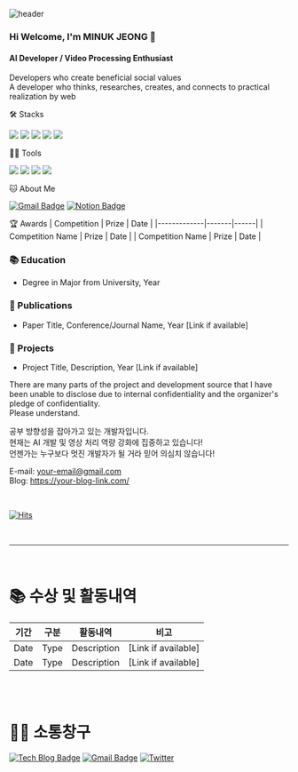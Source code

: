 ![header](https://capsule-render.vercel.app/api?type=wave&color=gradient&height=320&section=header&text=정민욱&fontSize=80)

### Hi Welcome, I'm MINUK JEONG 👋

#### AI Developer / Video Processing Enthusiast
Developers who create beneficial social values   
A developer who thinks, researches, creates, and connects to practical realization by web

🛠️ Stacks

<img src="https://img.shields.io/badge/Python-3766AB?style=flat-square&logo=Python&logoColor=white"/> <img src="https://img.shields.io/badge/PyTorch-EE4C2C?style=flat-square&logo=PyTorch&logoColor=white"/> <img src="https://img.shields.io/badge/TensorFlow-FF6F00?style=flat-square&logo=TensorFlow&logoColor=white"/> <img src="https://img.shields.io/badge/C-A8B9CC?style=flat-square&logo=C&logoColor=white"/> <img src="https://img.shields.io/badge/Flutter-02569B?style=flat-square&logo=Flutter&logoColor=white"/>

💪🏼 Tools 

<img src="https://img.shields.io/badge/Visual Studio Code-007ACC?style=flat-square&logo=Visual Studio Code&logoColor=white"/> <img src="https://img.shields.io/badge/GitHub-181717?style=flat-square&logo=GitHub&logoColor=white"/> <img src="https://img.shields.io/badge/Anaconda-44A833?style=flat-square&logo=Anaconda&logoColor=white"/> <img src="https://img.shields.io/badge/Docker-2496ED?style=flat-square&logo=Docker&logoColor=white"/> 

🐱 About Me

[![Gmail Badge](https://img.shields.io/badge/Gmail-d14836?style=flat-square&logo=Gmail&logoColor=white&link=mailto:your-email@gmail.com)](mailto:minukj1224@gmail.com)
[![Notion Badge](https://img.shields.io/badge/Notion-000000?style=flat-square&logo=Notion&logoColor=white&link=https://your-notion-link)](https://your-notion-link)

🏆 Awards
| Competition | Prize | Date |
|-------------|-------|------|
| Competition Name | Prize | Date |
| Competition Name | Prize | Date |

<!-- Add your education details here -->
### 📚 Education
- Degree in Major from University, Year

<!-- Add your published papers here -->
### 📄 Publications
- Paper Title, Conference/Journal Name, Year [Link if available]

<!-- Add your notable projects here -->
### 💼 Projects
- Project Title, Description, Year [Link if available]

<!-- This section can be expanded with more specific details about your work and achievements -->

There are many parts of the project and development source that I have been unable to disclose due to internal confidentiality and the organizer's pledge of confidentiality.  
Please understand.


공부 방향성을 잡아가고 있는 개발자입니다.<br>
현재는 AI 개발 및 영상 처리 역량 강화에 집중하고 있습니다!<br>
언젠가는 누구보다 멋진 개발자가 될 거라 믿어 의심치 않습니다!<br>

E-mail: your-email@gmail.com<br>
Blog: https://your-blog-link.com/

<br>

[![Hits](https://hits.seeyoufarm.com/api/count/incr/badge.svg?url=https%3A%2F%2Fgithub.com%2Fyour-github-username&count_bg=%2336AFFF&title_bg=%23555555&icon=&icon_color=%23E7E7E7&title=hits&edge_flat=false)](https://hits.seeyoufarm.com)

<br>
<hr>
<br>

# 📚 수상 및 활동내역

| 기간 | 구분 | 활동내역 | 비고 |
|------|------|----------|------|
| Date | Type | Description | [Link if available] |
| Date | Type | Description | [Link if available] |

<br><br>

# 🙍‍♀️ 소통창구

[![Tech Blog Badge](http://img.shields.io/badge/-Tech%20blog-black?style=flat-square&logo=github&link=https://your-tech-blog)](https://your-tech-blog)
[![Gmail Badge](https://img.shields.io/badge/Gmail-d14836?style=flat-square&logo=Gmail&logoColor=white&link=mailto:your-email@gmail.com)](mailto:your-email@gmail.com)
[![Twitter](https://img.shields.io/twitter/url?style=social&url=https%3A%2F%2Ftwitter.com%2Fyour-twitter-handle)](https://twitter.com/your-twitter-handle)

<br><br>

</div>
